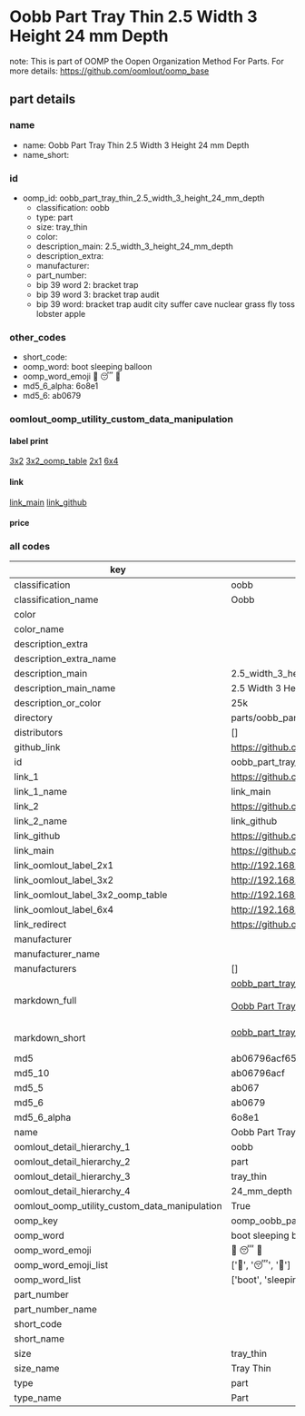 # Oobb Part Tray Thin 2.5 Width 3 Height 24 mm Depth  

note: This is part of OOMP the Oopen Organization Method For Parts. For more details: https://github.com/oomlout/oomp_base

##  part details
  







### name
* name: Oobb Part Tray Thin 2.5 Width 3 Height 24 mm Depth
* name_short: 
### id
* oomp_id: oobb_part_tray_thin_2.5_width_3_height_24_mm_depth
  * classification: oobb
  * type: part
  * size: tray_thin
  * color: 
  * description_main: 2.5_width_3_height_24_mm_depth
  * description_extra: 
  * manufacturer: 
  * part_number: 
  * bip 39 word 2: bracket trap
  * bip 39 word 3: bracket trap audit
  * bip 39 word: bracket trap audit city suffer cave nuclear grass fly toss lobster apple

### other_codes
* short_code: 
* oomp_word: boot sleeping balloon
* oomp_word_emoji :boot: :sleeping: :balloon:
* md5_6_alpha: 6o8e1
* md5_6: ab0679






### oomlout_oomp_utility_custom_data_manipulation
#### label print
[3x2](http://192.168.1.245:1112/?label=oomp%206o8e1)
[3x2_oomp_table](http://192.168.1.108:1112/?label=oomp%206o8e1)
[2x1](http://192.168.1.242:1112/?label=oomp%206o8e1)
[6x4](http://192.168.1.55:1112/?label=oomp%206o8e1)    

#### link

[link_main](https://github.com/oomlout/oomlout_oomp_version_1_messy/tree/main/parts/oobb_part_tray_thin_2.5_width_3_height_24_mm_depth) [link_github](https://github.com/oomlout/oomlout_oomp_version_1_messy/tree/main/parts/oobb_part_tray_thin_2.5_width_3_height_24_mm_depth)                             

#### price







### all codes 
| key | value |  
| --- | --- |  
| classification | oobb |  
| classification_name | Oobb |  
| color |  |  
| color_name |  |  
| description_extra |  |  
| description_extra_name |  |  
| description_main | 2.5_width_3_height_24_mm_depth |  
| description_main_name | 2.5 Width 3 Height 24 mm Depth |  
| description_or_color | 25k |  
| directory | parts/oobb_part_tray_thin_2.5_width_3_height_24_mm_depth |  
| distributors | [] |  
| github_link | https://github.com/oomlout/oomlout_oomp_part_src/tree/main/parts/oobb_part_tray_thin_2.5_width_3_height_24_mm_depth |  
| id | oobb_part_tray_thin_2.5_width_3_height_24_mm_depth |  
| link_1 | https://github.com/oomlout/oomlout_oomp_version_1_messy/tree/main/parts/oobb_part_tray_thin_2.5_width_3_height_24_mm_depth |  
| link_1_name | link_main |  
| link_2 | https://github.com/oomlout/oomlout_oomp_version_1_messy/tree/main/parts/oobb_part_tray_thin_2.5_width_3_height_24_mm_depth |  
| link_2_name | link_github |  
| link_github | https://github.com/oomlout/oomlout_oomp_version_1_messy/tree/main/parts/oobb_part_tray_thin_2.5_width_3_height_24_mm_depth |  
| link_main | https://github.com/oomlout/oomlout_oomp_version_1_messy/tree/main/parts/oobb_part_tray_thin_2.5_width_3_height_24_mm_depth |  
| link_oomlout_label_2x1 | http://192.168.1.242:1112/?label=oomp%206o8e1 |  
| link_oomlout_label_3x2 | http://192.168.1.245:1112/?label=oomp%206o8e1 |  
| link_oomlout_label_3x2_oomp_table | http://192.168.1.108:1112/?label=oomp%206o8e1 |  
| link_oomlout_label_6x4 | http://192.168.1.55:1112/?label=oomp%206o8e1 |  
| link_redirect | https://github.com/oomlout/oomlout_oomp_version_1_messy/tree/main/parts/oobb_part_tray_thin_2.5_width_3_height_24_mm_depth |  
| manufacturer |  |  
| manufacturer_name |  |  
| manufacturers | [] |  
| markdown_full | [oobb_part_tray_thin_2.5_width_3_height_24_mm_depth](none)<br>[](none)<br>[Oobb Part Tray Thin 2.5 Width 3 Height 24 Mm Depth](none)<br><br> |  
| markdown_short | [oobb_part_tray_thin_2.5_width_3_height_24_mm_depth](none)<br><br> |  
| md5 | ab06796acf65f2e8936c52961e39d0d6 |  
| md5_10 | ab06796acf |  
| md5_5 | ab067 |  
| md5_6 | ab0679 |  
| md5_6_alpha | 6o8e1 |  
| name | Oobb Part Tray Thin 2.5 Width 3 Height 24 mm Depth |  
| oomlout_detail_hierarchy_1 | oobb |  
| oomlout_detail_hierarchy_2 | part |  
| oomlout_detail_hierarchy_3 | tray_thin |  
| oomlout_detail_hierarchy_4 | 24_mm_depth |  
| oomlout_oomp_utility_custom_data_manipulation | True |  
| oomp_key | oomp_oobb_part_tray_thin_2.5_width_3_height_24_mm_depth |  
| oomp_word | boot sleeping balloon |  
| oomp_word_emoji | :boot: :sleeping: :balloon: |  
| oomp_word_emoji_list | [':boot:', ':sleeping:', ':balloon:'] |  
| oomp_word_list | ['boot', 'sleeping', 'balloon'] |  
| part_number |  |  
| part_number_name |  |  
| short_code |  |  
| short_name |  |  
| size | tray_thin |  
| size_name | Tray Thin |  
| type | part |  
| type_name | Part |  
